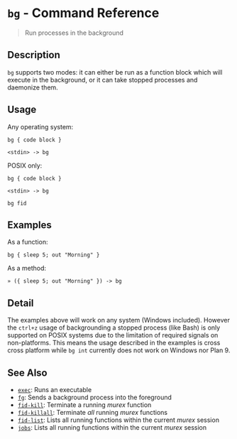 # `bg` - Command Reference

> Run processes in the background

## Description

`bg` supports two modes: it can either be run as a function block which will
execute in the background, or it can take stopped processes and daemonize
them.

## Usage

Any operating system:

    bg { code block }
    
    <stdin> -> bg
    
POSIX only:

    bg { code block }
    
    <stdin> -> bg
    
    bg fid

## Examples

As a function:

    bg { sleep 5; out "Morning" }
    
As a method:

    » ({ sleep 5; out "Morning" }) -> bg

## Detail

The examples above will work on any system (Windows included). However the
`ctrl+z` usage of backgrounding a stopped process (like Bash) is only
supported on POSIX systems due to the limitation of required signals on
non-platforms. This means the usage described in the examples is cross
cross platform while `bg int` currently does not work on Windows nor Plan 9.

## See Also

* [`exec`](../commands/exec.md):
  Runs an executable
* [`fg`](../commands/fg.md):
  Sends a background process into the foreground
* [`fid-kill`](../commands/fid-kill.md):
  Terminate a running _murex_ function
* [`fid-killall`](../commands/fid-killall.md):
  Terminate _all_ running _murex_ functions
* [`fid-list`](../commands/fid-list.md):
  Lists all running functions within the current _murex_ session
* [`jobs`](../commands/fid-list.md):
  Lists all running functions within the current _murex_ session